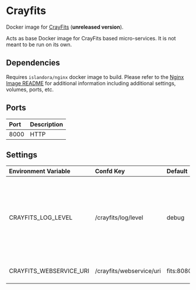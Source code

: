 # Crayfits

Docker image for [CrayFits] (**unreleased version**).

Acts as base Docker image for CrayFits based micro-services. It is not meant to
be run on its own.

## Dependencies

Requires `islandora/nginx` docker image to build. Please refer to the
[Nginx Image README](../nginx/README.md) for additional information including
additional settings, volumes, ports, etc.

## Ports

| Port | Description |
| :--- | :---------- |
| 8000 | HTTP        |

## Settings

| Environment Variable    | Confd Key                 | Default           | Description                                                                                       |
| :---------------------- | :----------------------- | :---------------- | :------------------------------------------------------------------------------------------------ |
| CRAYFITS_LOG_LEVEL      | /crayfits/log/level      | debug             | Log level. Possible Values: debug, info, notice, warning, error, critical, alert, emergency, none |
| CRAYFITS_WEBSERVICE_URI | /crayfits/webservice/uri | fits:8080/fits/examine | The URL of the FITS servlet.                                                                      |

[CrayFits]: https://github.com/roblib/CrayFits
